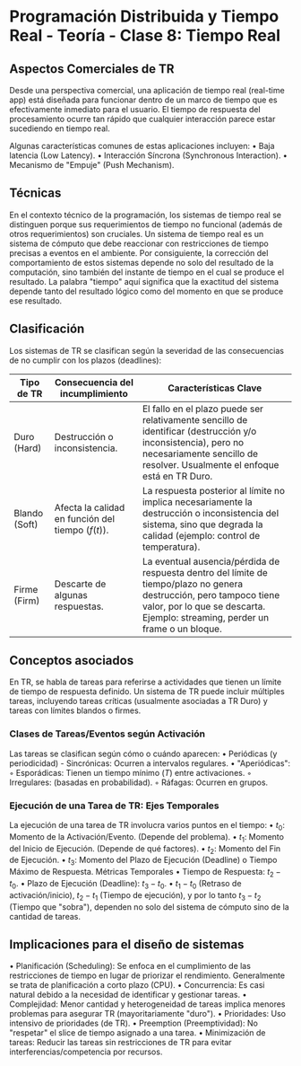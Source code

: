# Programación Distribuida y Tiempo Real - Teoría - Clase 8: Tiempo Real

## Aspectos Comerciales de TR
Desde una perspectiva comercial, una aplicación de tiempo real (real-time app) está diseñada para funcionar dentro de un marco de tiempo que es efectivamente inmediato para el usuario. El tiempo de respuesta del procesamiento ocurre tan rápido que cualquier interacción parece estar sucediendo en tiempo real.

Algunas características comunes de estas aplicaciones incluyen:
• Baja latencia (Low Latency).
• Interacción Síncrona (Synchronous Interaction).
• Mecanismo de "Empuje" (Push Mechanism).

## Técnicas 
En el contexto técnico de la programación, los sistemas de tiempo real se distinguen porque sus requerimientos de tiempo no funcional (además de otros requerimientos) son cruciales.
Un sistema de tiempo real es un sistema de cómputo que debe reaccionar con restricciones de tiempo precisas a eventos en el ambiente. Por consiguiente, la corrección del comportamiento de estos sistemas depende no solo del resultado de la computación, sino también del instante de tiempo en el cual se produce el resultado. La palabra "tiempo" aquí significa que la exactitud del sistema depende tanto del resultado lógico como del momento en que se produce ese resultado.

## Clasificación
Los sistemas de TR se clasifican según la severidad de las consecuencias de no cumplir con los plazos (deadlines):

| Tipo de TR | Consecuencia del incumplimiento                     | Características Clave                                                                 |
|------------|-----------------------------------------------------|--------------------------------------------------------------------------------------|
| Duro (Hard)| Destrucción o inconsistencia.                       | El fallo en el plazo puede ser relativamente sencillo de identificar (destrucción y/o inconsistencia), pero no necesariamente sencillo de resolver. Usualmente el enfoque está en TR Duro. |
| Blando (Soft)| Afecta la calidad en función del tiempo ($f(t)$). | La respuesta posterior al límite no implica necesariamente la destrucción o inconsistencia del sistema, sino que degrada la calidad (ejemplo: control de temperatura). |
| Firme (Firm)| Descarte de algunas respuestas.                    | La eventual ausencia/pérdida de respuesta dentro del límite de tiempo/plazo no genera destrucción, pero tampoco tiene valor, por lo que se descarta. Ejemplo: streaming, perder un frame o un bloque. |

## Conceptos asociados
En TR, se habla de tareas para referirse a actividades que tienen un límite de tiempo de respuesta definido. Un sistema de TR puede incluir múltiples tareas, incluyendo tareas críticas (usualmente asociadas a TR Duro) y tareas con límites blandos o firmes.

### Clases de Tareas/Eventos según Activación
Las tareas se clasifican según cómo o cuándo aparecen:
• Periódicas (y periodicidad) - Sincrónicas: Ocurren a intervalos regulares.
• "Aperiódicas":
    ◦ Esporádicas: Tienen un tiempo mínimo ($T$) entre activaciones.
    ◦ Irregulares: (basadas en probabilidad).
    ◦ Ráfagas: Ocurren en grupos.


### Ejecución de una Tarea de TR: Ejes Temporales
La ejecución de una tarea de TR involucra varios puntos en el tiempo:
• $t_0$: Momento de la Activación/Evento. (Depende del problema).
• $t_1$: Momento del Inicio de Ejecución. (Depende de qué factores).
• $t_2$: Momento del Fin de Ejecución.
• $t_3$: Momento del Plazo de Ejecución (Deadline) o Tiempo Máximo de Respuesta.
Métricas Temporales
• Tiempo de Respuesta: $t_2 - t_0$.
• Plazo de Ejecución (Deadline): $t_3 - t_0$.
• $t_1 - t_0$ (Retraso de activación/inicio), $t_2 - t_1$ (Tiempo de ejecución), y por lo tanto $t_3 - t_2$ (Tiempo que "sobra"), dependen no solo del sistema de cómputo sino de la cantidad de tareas.

## Implicaciones para el diseño de sistemas
• Planificación (Scheduling): Se enfoca en el cumplimiento de las restricciones de tiempo en lugar de priorizar el rendimiento. Generalmente se trata de planificación a corto plazo (CPU).
• Concurrencia: Es casi natural debido a la necesidad de identificar y gestionar tareas.
• Complejidad: Menor cantidad y heterogeneidad de tareas implica menores problemas para asegurar TR (mayoritariamente "duro").
• Prioridades: Uso intensivo de prioridades (de TR).
• Preemption (Preemptividad): No "respetar" el slice de tiempo asignado a una tarea.
• Minimización de tareas: Reducir las tareas sin restricciones de TR para evitar interferencias/competencia por recursos.